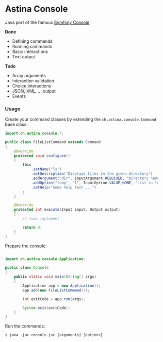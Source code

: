 Astina Console
==============

Java port of the famous [Symfony Console](http://symfony.com/doc/current/components/console/index.html).

**Done**
- Defining commands
- Running commands
- Basic interactions
- Text output

**Todo**
- Array arguments
- Interaction validation
- Choice interactions
- JSON, XML, ... output
- Events

### Usage

Create your command classes by extending the `ch.astina.console.Command` base class:

```java
import ch.astina.console.*;

public class FileListCommand extends Command
{
    @Override
    protected void configure()
    {
        this
            .setName("ls")
            .setDescription("Displays files in the given directory")
            .addArgument("dir", InputArgument.REQUIRED, "Directory name")
            .addOption("long", "l", InputOption.VALUE_NONE, "List in long format.")
            .setHelp("Some help text ...")
        ;
    }

    @Override
    protected int execute(Input input, Output output)
    {
        // todo implement

        return 0;
    }
}
```

Prepare the console:

```java

import ch.astina.console.Application;

public class Console
{
    public static void main(String[] args)
    {
        Application app = new Application();
        app.add(new FileListCommand());

        int exitCode = app.run(args);

        System.exit(exitCode);
    }
}
```

Run the commands:

`$ java -jar console.jar [arguments] [options]`

